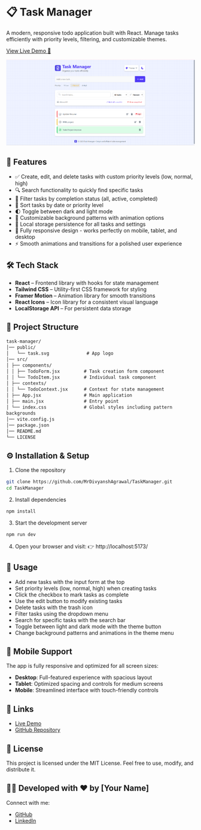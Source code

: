 # 📋 Task Manager

A modern, responsive todo application built with React. Manage tasks efficiently with priority levels, filtering, and customizable themes.

[View Live Demo 🚀](https://taskmanager-divyansh-agrawal.vercel.app)

![Task Manager Screenshot](/public/TM.png)

## 📌 Features

- ✅ Create, edit, and delete tasks with custom priority levels (low, normal, high)
- 🔍 Search functionality to quickly find specific tasks
- 🔄 Filter tasks by completion status (all, active, completed)
- 🔢 Sort tasks by date or priority level
- 🌓 Toggle between dark and light mode
- 🎨 Customizable background patterns with animation options
- 💾 Local storage persistence for all tasks and settings
- 📱 Fully responsive design - works perfectly on mobile, tablet, and desktop
- ⚡ Smooth animations and transitions for a polished user experience

## 🛠️ Tech Stack

- **React** – Frontend library with hooks for state management
- **Tailwind CSS** – Utility-first CSS framework for styling
- **Framer Motion** – Animation library for smooth transitions
- **React Icons** – Icon library for a consistent visual language
- **LocalStorage API** – For persistent data storage

## 📂 Project Structure

```
task-manager/
│── public/
│   └── task.svg              # App logo
│── src/
│ ├── components/
│ │ ├── TodoForm.jsx         # Task creation form component
│ │ └── TodoItem.jsx         # Individual task component
│ ├── contexts/
│ │ └── TodoContext.jsx      # Context for state management
│ ├── App.jsx                # Main application
│ ├── main.jsx               # Entry point
│ └── index.css              # Global styles including pattern backgrounds
│── vite.config.js
│── package.json
│── README.md
└── LICENSE
```

## ⚙️ Installation & Setup

1. Clone the repository
```bash
git clone https://github.com/MrDivyanshAgrawal/TaskManager.git
cd TaskManager
```

2. Install dependencies
```bash
npm install
```

3. Start the development server
```bash
npm run dev
```

4. Open your browser and visit: 👉 http://localhost:5173/

## 🚀 Usage

- Add new tasks with the input form at the top
- Set priority levels (low, normal, high) when creating tasks
- Click the checkbox to mark tasks as complete
- Use the edit button to modify existing tasks
- Delete tasks with the trash icon
- Filter tasks using the dropdown menu
- Search for specific tasks with the search bar
- Toggle between light and dark mode with the theme button
- Change background patterns and animations in the theme menu

## 📱 Mobile Support

The app is fully responsive and optimized for all screen sizes:

- **Desktop**: Full-featured experience with spacious layout
- **Tablet**: Optimized spacing and controls for medium screens
- **Mobile**: Streamlined interface with touch-friendly controls

## 🔗 Links

- [Live Demo](https://taskmanager-divyansh-agrawal.vercel.app)
- [GitHub Repository](https://github.com/MrDivyanshAgrawal/TaskManager)

## 📜 License

This project is licensed under the MIT License.
Feel free to use, modify, and distribute it.

## 👨‍💻 Developed with ❤️ by [Your Name]

Connect with me:
- [GitHub](https://github.com/MrDivyanshAgrawal)
- [LinkedIn](https://www.linkedin.com/in/divyansh-agrawal-673420257)
